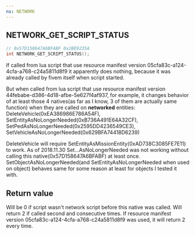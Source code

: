 ```yaml
---
ns: NETWORK
---
```

## NETWORK_GET_SCRIPT_STATUS

```c
// 0x57D158647A6BFABF 0x2BE9235A
int NETWORK_GET_SCRIPT_STATUS();
```
If called from lua script that use resource manifest version 05cfa83c-a124-4cfa-a768-c24a5811d8f9 it apparently does nothing, because it was already called by fivem itself when script started.

But when called from lua script that use resource manifest version 44febabe-d386-4d18-afbe-5e627f4af937, for example, it changes behavior of at least those 4 natives(as far as I know, 3 of them are actually same function) when they are called on **networked** entities:
DeleteVehicle(0xEA386986E786A54F),
SetEntityAsNoLongerNeeded(0xB736A491E64A32CF),
SetPedAsNoLongerNeeded(0x2595DD4236549CE3),
SetVehicleAsNoLongerNeeded(0x629BFA74418D6239)

DeleteVehicle will require SetEntityAsMissionEntity(0xAD738C3085FE7E11) to work.
As of 2018.11.30 Set...AsNoLongerNeeded was not working without calling this native(0x57D158647A6BFABF) at least once.
SetObjectAsNoLongerNeeded(and SetEntityAsNoLongerNeeded when used on object) behaves same for some reason at least for objects I tested it with.

## Return value

Will be 0 if script wasn't network script before this native was called. Will return 2 if called second and consecutive times.
If resource manifest version 05cfa83c-a124-4cfa-a768-c24a5811d8f9 was used, it will return 2 every time.
